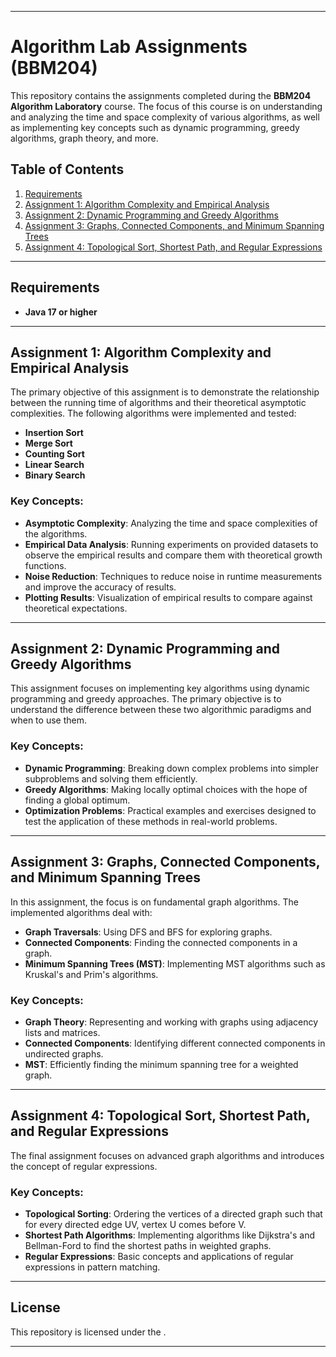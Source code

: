 
---

# Algorithm Lab Assignments (BBM204)

This repository contains the assignments completed during the **BBM204 Algorithm Laboratory** course. The focus of this course is on understanding and analyzing the time and space complexity of various algorithms, as well as implementing key concepts such as dynamic programming, greedy algorithms, graph theory, and more.

## Table of Contents

1. [Requirements](#requirements)
2. [Assignment 1: Algorithm Complexity and Empirical Analysis](#assignment-1-algorithm-complexity-and-empirical-analysis)
3. [Assignment 2: Dynamic Programming and Greedy Algorithms](#assignment-2-dynamic-programming-and-greedy-algorithms)
4. [Assignment 3: Graphs, Connected Components, and Minimum Spanning Trees](#assignment-3-graphs-connected-components-and-minimum-spanning-trees)
5. [Assignment 4: Topological Sort, Shortest Path, and Regular Expressions](#assignment-4-topological-sort-shortest-path-and-regular-expressions)

---

## Requirements

- **Java 17 or higher**

---

## Assignment 1: Algorithm Complexity and Empirical Analysis

The primary objective of this assignment is to demonstrate the relationship between the running time of algorithms and their theoretical asymptotic complexities. The following algorithms were implemented and tested:

- **Insertion Sort**
- **Merge Sort**
- **Counting Sort**
- **Linear Search**
- **Binary Search**

### Key Concepts:
- **Asymptotic Complexity**: Analyzing the time and space complexities of the algorithms.
- **Empirical Data Analysis**: Running experiments on provided datasets to observe the empirical results and compare them with theoretical growth functions.
- **Noise Reduction**: Techniques to reduce noise in runtime measurements and improve the accuracy of results.
- **Plotting Results**: Visualization of empirical results to compare against theoretical expectations.


---

## Assignment 2: Dynamic Programming and Greedy Algorithms

This assignment focuses on implementing key algorithms using dynamic programming and greedy approaches. The primary objective is to understand the difference between these two algorithmic paradigms and when to use them.

### Key Concepts:
- **Dynamic Programming**: Breaking down complex problems into simpler subproblems and solving them efficiently.
- **Greedy Algorithms**: Making locally optimal choices with the hope of finding a global optimum.
- **Optimization Problems**: Practical examples and exercises designed to test the application of these methods in real-world problems.


---

## Assignment 3: Graphs, Connected Components, and Minimum Spanning Trees

In this assignment, the focus is on fundamental graph algorithms. The implemented algorithms deal with:

- **Graph Traversals**: Using DFS and BFS for exploring graphs.
- **Connected Components**: Finding the connected components in a graph.
- **Minimum Spanning Trees (MST)**: Implementing MST algorithms such as Kruskal's and Prim's algorithms.

### Key Concepts:
- **Graph Theory**: Representing and working with graphs using adjacency lists and matrices.
- **Connected Components**: Identifying different connected components in undirected graphs.
- **MST**: Efficiently finding the minimum spanning tree for a weighted graph.


---

## Assignment 4: Topological Sort, Shortest Path, and Regular Expressions

The final assignment focuses on advanced graph algorithms and introduces the concept of regular expressions.

### Key Concepts:
- **Topological Sorting**: Ordering the vertices of a directed graph such that for every directed edge UV, vertex U comes before V.
- **Shortest Path Algorithms**: Implementing algorithms like Dijkstra's and Bellman-Ford to find the shortest paths in weighted graphs.
- **Regular Expressions**: Basic concepts and applications of regular expressions in pattern matching.


---

## License

This repository is licensed under the .

---

